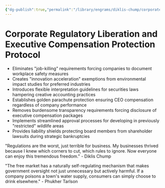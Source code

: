 ```yaml
---
{"dg-publish":true,"permalink":"/library/engrams/diklis-chump/corporate-regulatory-liberation-and-executive-compensation-protection-protocol/","tags":["DC/Aristocracy","DC/AS1"]}
---
```


# Corporate Regulatory Liberation and Executive Compensation Protection Protocol

- Eliminates "job-killing" requirements forcing companies to document workplace safety measures
- Creates "innovation acceleration" exemptions from environmental impact studies for preferred industries
- Introduces flexible interpretation guidelines for securities laws hampering creative accounting practices
- Establishes golden parachute protection ensuring CEO compensation regardless of company performance
- Removes burdensome transparency requirements forcing disclosure of executive compensation packages
- Implements streamlined approval processes for developing in previously "restricted" wildlife areas
- Provides liability shields protecting board members from shareholder lawsuits during strategic bankruptcies

"Regulations are the worst, just terrible for business. My businesses thrived because I knew which corners to cut, which rules to ignore. Now everyone can enjoy this tremendous freedom." - Diklis Chump

"The free market has a naturally self-regulating mechanism that makes government oversight not just unnecessary but actively harmful. If a company poisons a town's water supply, consumers can simply choose to drink elsewhere." - Phukher Tarlson
